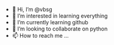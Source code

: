 - 👋 Hi, I’m @vbsg
- 👀 I’m interested in learning everything
- 🌱 I’m currently learning github
- 💞️ I’m looking to collaborate on python
- 📫 How to reach me ...

<!---
vbsg/vbsg is a ✨ special ✨ repository because its `README.md` (this file) appears on your GitHub profile.
You can click the Preview link to take a look at your changes.
--->
